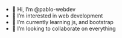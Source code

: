 - 👋 Hi, I’m @pablo-webdev
- 👀 I’m interested in web development
- 🌱 I’m currently learning js, and bootstrap
- 💞️ I’m looking to collaborate on everything


<!---
pablo-webdev/pablo-webdev is a ✨ special ✨ repository because its `README.md` (this file) appears on your GitHub profile.
You can click the Preview link to take a look at your changes.
--->
